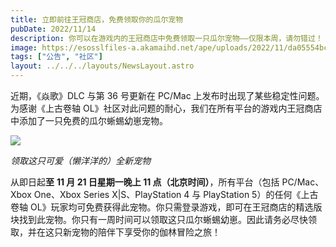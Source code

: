 ```yaml
---
title: 立即前往王冠商店，免费领取你的瓜尔宠物
pubDate: 2022/11/14
description: 你可以在游戏内的王冠商店中免费领取一只瓜尔宠物——仅限本周，请勿错过！
image: https://esosslfiles-a.akamaihd.net/ape/uploads/2022/11/da05554bc455f901c26e2b6eee572196.jpg
tags: ["公告", "社区"]
layout: ../../../layouts/NewsLayout.astro
---
```


近期，《焱歌》DLC 与第 36 号更新在 PC/Mac 上发布时出现了某些稳定性问题。为感谢《上古卷轴 OL》社区对此问题的耐心，我们在所有平台的游戏内王冠商店中添加了一只免费的瓜尔蜥蜴幼崽宠物。

![](https://esosslfiles-a.akamaihd.net/ape/uploads/2022/11/b64bbe67e9c2c05b79543730c20ea84f.jpg)

_领取这只可爱（懒洋洋的）全新宠物_

从即日起**至** **11 月 21 日星期一晚上 11 点（北京时间）**，所有平台（包括 PC/Mac、Xbox One、Xbox Series X|S、PlayStation 4 与 PlayStation 5）的任何《上古卷轴
OL》玩家均可免费获得此宠物。你只需登录游戏，即可在王冠商店的精选版块找到此宠物。你只有一周时间可以领取这只瓜尔蜥蜴幼崽。因此请务必尽快领取，并在这只新宠物的陪伴下享受你的伽林冒险之旅！
